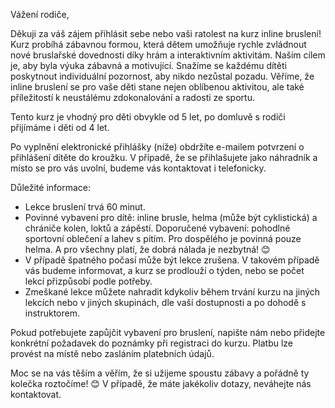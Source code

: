Vážení rodiče,

Děkuji za váš zájem přihlásit sebe nebo vaši ratolest na kurz inline bruslení! Kurz probíhá zábavnou formou, která dětem umožňuje rychle zvládnout nové bruslařské dovednosti díky hrám a interaktivním aktivitám. Naším cílem je, aby byla výuka zábavná a motivující. Snažíme se každému dítěti poskytnout individuální pozornost, aby nikdo nezůstal pozadu. Věříme, že inline bruslení se pro vaše děti stane nejen oblíbenou aktivitou, ale také příležitostí k neustálému zdokonalování a radosti ze sportu.

Tento kurz je vhodný pro děti obvykle od 5 let, po domluvě s rodiči přijímáme i děti od 4 let. 

Po vyplnění elektronické přihlášky (níže) obdržíte e-mailem potvrzení o přihlášení dítěte do kroužku. V případě, že se přihlašujete jako náhradník a místo se pro vás uvolní, budeme vás kontaktovat i telefonicky.

Důležité informace:
- Lekce bruslení trvá 60 minut.
- Povinné vybavení pro dítě: inline brusle, helma (může být cyklistická) a chrániče kolen, loktů a zápěstí. Doporučené vybavení: pohodlné sportovní oblečení a lahev s pitím. Pro dospělého je povinná pouze helma. A pro všechny platí, že dobrá nálada je nezbytná! 😊
- V případě špatného počasí může být lekce zrušena. V takovém případě vás budeme informovat, a kurz se prodlouží o týden, nebo se počet lekcí přizpůsobí podle potřeby.
- Zmeškané lekce můžete nahradit kdykoliv během trvání kurzu na jiných lekcích nebo v jiných skupinách, dle vaší dostupnosti a po dohodě s instruktorem.

Pokud potřebujete zapůjčit vybavení pro bruslení, napište nám nebo přidejte konkrétní požadavek do poznámky při registraci do kurzu. Platbu lze provést na místě nebo zasláním platebních údajů.

Moc se na vás těším a věřím, že si užijeme spoustu zábavy a pořádně ty kolečka roztočíme! 😊 V případě, že máte jakékoliv dotazy, neváhejte nás kontaktovat.


